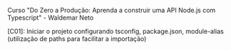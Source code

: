 Curso "Do Zero a Produção: Aprenda a construir uma API Node.js com Typescript" - Waldemar Neto

[C01]: Iniciar o projeto configurando tsconfig, package.json, module-alias (utilização de paths para facilitar a importação)